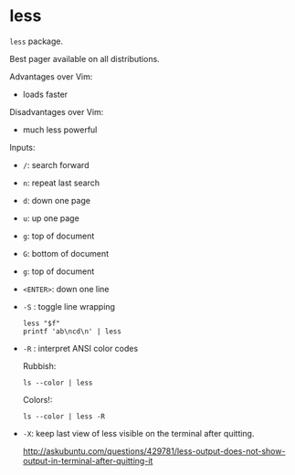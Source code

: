 # less

`less` package.

Best pager available on all distributions.

Advantages over Vim:

- loads faster

Disadvantages over Vim:

- much less powerful

Inputs:

-   `/`: search forward

-   `n`: repeat last search

-   `d`: down one page

-   `u`: up one page

-   `g`: top of document

-   `G`: bottom of document

-   `g`: top of document

-   `<ENTER>`: down one line

-   `-S` : toggle line wrapping

        less "$f"
        printf 'ab\ncd\n' | less

-   `-R` : interpret ANSI color codes

    Rubbish:

        ls --color | less

    Colors!:

        ls --color | less -R

-   `-X`: keep last view of less visible on the terminal after quitting.

    <http://askubuntu.com/questions/429781/less-output-does-not-show-output-in-terminal-after-quitting-it>
